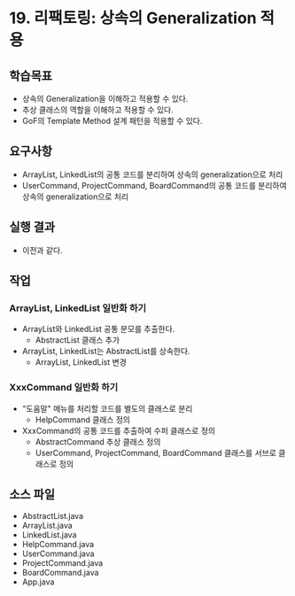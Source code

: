 # 19. 리팩토링: 상속의 Generalization 적용

## 학습목표

- 상속의 Generalization을 이해하고 적용할 수 있다.
- 추상 클래스의 역할을 이해하고 적용할 수 있다.
- GoF의 Template Method 설계 패턴을 적용할 수 있다.

## 요구사항

- ArrayList, LinkedList의 공통 코드를 분리하여 상속의 generalization으로 처리
- UserCommand, ProjectCommand, BoardCommand의 공통 코드를 분리하여 상속의 generalization으로 처리

## 실행 결과

- 이전과 같다.

## 작업

### ArrayList, LinkedList 일반화 하기

- ArrayList와 LinkedList 공통 분모를 추출한다.
  - AbstractList 클래스 추가
- ArrayList, LinkedList는 AbstractList를 상속한다.
  - ArrayList, LinkedList 변경

### XxxCommand 일반화 하기

- "도움말" 메뉴를 처리할 코드를 별도의 클래스로 분리
  - HelpCommand 클래스 정의
- XxxCommand의 공통 코드를 추출하여 수퍼 클래스로 정의
  - AbstractCommand 추상 클래스 정의
  - UserCommand, ProjectCommand, BoardCommand 클래스를 서브로 클래스로 정의

## 소스 파일

- AbstractList.java
- ArrayList.java
- LinkedList.java
- HelpCommand.java
- UserCommand.java
- ProjectCommand.java
- BoardCommand.java
- App.java